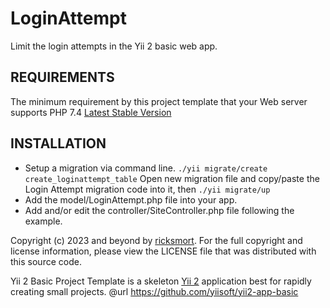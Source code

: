 # LoginAttempt
Limit the login attempts in the Yii 2 basic web app.

REQUIREMENTS
------------
The minimum requirement by this project template that your Web server supports PHP 7.4 [Latest Stable Version](https://packagist.org/packages/yiisoft/yii2-app-basic)

INSTALLATION
------------
- Setup a migration via command line.
  ```./yii migrate/create create_loginattempt_table```
  Open new migration file and copy/paste the Login Attempt migration code into it, then
  ``` ./yii migrate/up ```
- Add the model/LoginAttempt.php file into your app.
- Add and/or edit the controller/SiteController.php file following the example.

Copyright (c) 2023 and beyond by [ricksmort](https://github.com/ricksmort).
For the full copyright and license information, please view the LICENSE file that was distributed with this source code.

Yii 2 Basic Project Template is a skeleton [Yii 2](http://www.yiiframework.com/) application best for rapidly creating small projects.
@url https://github.com/yiisoft/yii2-app-basic

